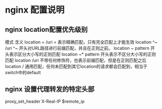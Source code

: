 # nginx 配置说明

##  nginx location配置优先级别

模式    含义
location = /uri = 表示精确匹配，只有完全匹配上才能生效
location ^~ /uri    ^~ 开头对URL路径进行前缀匹配，并且在正则之前。
location ~ pattern  开头表示区分大小写的正则匹配
location ~\* pattern 开头表示不区分大小写的正则匹配
location /uri   不带任何修饰符，也表示前缀匹配，但是在正则匹配之后
location /  通用匹配，任何未匹配到其它location的请求都会匹配到，相当于switch中的default

## nginx 设置代理转发的特定头部
proxy_set_header X-Real-IP $remote_ip

